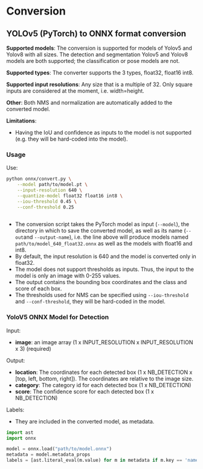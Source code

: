 # Conversion

## YOLOv5 (PyTorch) to ONNX format conversion

**Supported models**: The conversion is supported for models of Yolov5 and Yolov8 with all sizes.
The detection and segmentation Yolov5 and Yolov8 models are both supported; the classification or pose models are not.

**Supported types**: The converter supports the 3 types, float32, float16 int8.

**Supported input resolutions**: Any size that is a multiple of 32.
Only square inputs are considered at the moment, i.e. width=height.

**Other**: Both NMS and normalization are automatically added to the converted model.

**Limitations**:
- Having the IoU and confidence as inputs to the model is not supported (e.g. they will be hard-coded into the model).

### Usage

Use:

```bash
python onnx/convert.py \
    --model path/to/model.pt \
    --input-resolution 640 \
    --quantize-model float32 float16 int8 \
    --iou-threshold 0.45 \
    --conf-threshold 0.25
    
```
- The conversion script takes the PyTorch model as input (`--model`), the directory in which to save the converted model, as well as its name (`--out`and `--output-name`), i.e. the line above will produce models named `path/to/model_640_float32.onnx` as well as the models with float16 and int8.
- By default, the input resolution is 640 and the model is converted only in float32.
- The model does not support thresholds as inputs. Thus, the input to the model is only an image with 0-255 values.
- The output contains the bounding box coordinates and the class and score of each box.
- The thresholds used for NMS can be specified using `--iou-threshold` and `--conf-threshold`, they will be hard-coded in the model.

### YoloV5 ONNX Model for Detection

Input:

* **image**: an image array (1 x INPUT_RESOLUTION x INPUT_RESOLUTION x 3) (required)

Output:

* **location**: The coordinates for each detected box (1 x NB_DETECTION x [top, left, bottom, right]). The coordinates
  are relative to the image size.
* **category**:  The category id for each detected box (1 x NB_DETECTION)
* **score**: The confidence score for each detected box (1 x NB_DETECTION)

Labels:
* They are included in the converted model, as metadata.

```python
import ast
import onnx

model = onnx.load("path/to/model.onnx")
metadata = model.metadata_props
labels = [ast.literal_eval(m.value) for m in metadata if m.key == 'names'][0]
```